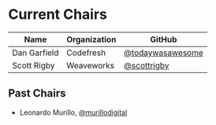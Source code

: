 # Current Chairs

Name | Organization | GitHub
-- | -- | --
Dan Garfield | Codefresh | [@todaywasawesome](https://github.com/todaywasawesome)
Scott Rigby | Weaveworks | [@scottrigby](https://github.com/scottrigby)

## Past Chairs

- Leonardo Murillo, [@murillodigital](https://github.com/murillodigital)

